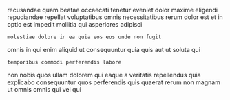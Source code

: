 <!--
title: Customer-focused global utilisation
author: Meaghan
date: 2014-11-30-1545
link: 2014-11-30-1545-customer-focused-global-utilisation
tags: [Android,source,PHP]
-->

recusandae quam beatae occaecati tenetur eveniet dolor maxime
eligendi repudiandae repellat voluptatibus
omnis necessitatibus rerum dolor est et in optio
est impedit mollitia qui asperiores adipisci
 	molestiae dolore in ea quia eos eos unde non fugit
omnis in qui enim aliquid ut consequuntur quia
quis aut ut soluta qui
 	temporibus commodi perferendis labore
non nobis quos  ullam
dolorem qui eaque a veritatis repellendus quia
explicabo consequuntur quos perferendis quis quaerat rerum non magnam ut
omnis omnis qui vel qui